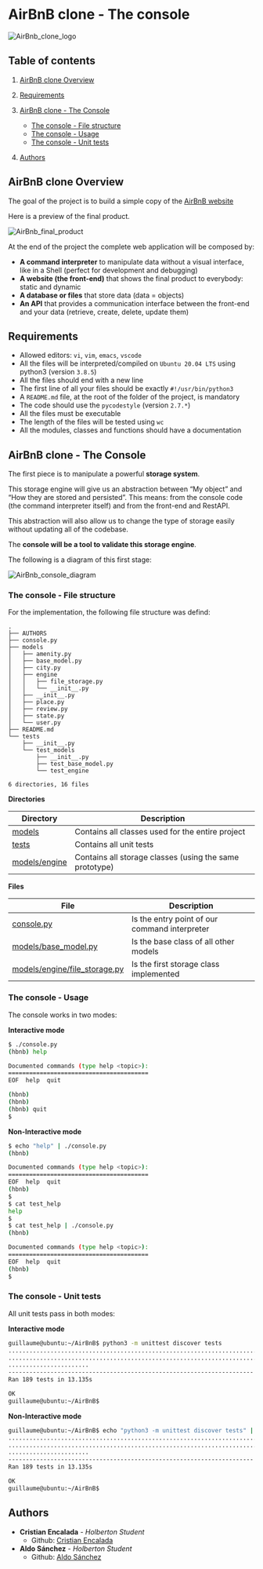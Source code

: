 # AirBnB clone - The console

<img align="center" alt="AirBnb_clone_logo" src="https://github.com/cristian-encalada/holbertonschool-AirBnB_clone/blob/assets/AirBnB_clone.png?raw=true" />

## Table of contents

1. [AirBnB clone Overview](#airbnb-clone-overview)

2. [Requirements](#requirements)

3. [AirBnB clone - The Console](#airbnb-clone---the-console)
   * [The console - File structure](#the-console---file-structure)
   * [The console - Usage](#the-console---usage)
   * [The console - Unit tests](#the-console---unit-tests)
4. [Authors](#Authors)

## AirBnB clone Overview

 The goal of the project is to build a simple copy of the [AirBnB website](https://www.airbnb.com/)

 Here is a preview of the final product.

 <img align="center" alt="AirBnb_final_product" src="https://github.com/cristian-encalada/holbertonschool-AirBnB_clone/blob/assets/AirBnB_final_product.png?raw=true" />

At the end of the project the complete web application will be composed by:

- __A command interpreter__ to manipulate data without a visual interface, like in a Shell (perfect for development and debugging)
- __A website (the front-end)__ that shows the final product to everybody: static and dynamic
- __A database or files__ that store data (data = objects)
- __An API__ that provides a communication interface between the front-end and your data (retrieve, create, delete, update them)

## Requirements

- Allowed editors: `vi`, `vim`, `emacs`, `vscode`
- All the files will be interpreted/compiled on `Ubuntu 20.04 LTS` using python3 (version `3.8.5`)
- All the files should end with a new line
- The first line of all your files should be exactly `#!/usr/bin/python3`
- A `README.md` file, at the root of the folder of the project, is mandatory
- The code should use the `pycodestyle` (version `2.7.*`)
- All the files must be executable
- The length of the files will be tested using `wc`
- All the modules, classes and functions should have a documentation 

## AirBnB clone - The Console

The first piece is to manipulate a powerful __storage system__. 

This storage engine will give us an abstraction between “My object” and “How they are stored and persisted”. This means: from the console code (the command interpreter itself) and from the front-end and RestAPI.

This abstraction will also allow us to change the type of storage easily without updating all of the codebase.

The __console will be a tool to validate this storage engine__.

The following is a diagram of this first stage:

 <img align="center" alt="AirBnb_console_diagram" src="https://github.com/cristian-encalada/holbertonschool-AirBnB_clone/blob/assets/AirBnB_console.png?raw=true" />

<br>

### The console - File structure

For the implementation, the following file structure was defind:

```
.
├── AUTHORS
├── console.py
├── models
│   ├── amenity.py
│   ├── base_model.py
│   ├── city.py
│   ├── engine
│   │   ├── file_storage.py
│   │   └── __init__.py
│   ├── __init__.py
│   ├── place.py
│   ├── review.py
│   ├── state.py
│   └── user.py
├── README.md
└── tests
    ├── __init__.py
    └── test_models
        ├── __init__.py
        ├── test_base_model.py
        └── test_engine

6 directories, 16 files
```

__Directories__

|Directory|Description|
|--|--|
|[models](./models/)|Contains all classes used for the entire project|
|[tests](./tests/)|Contains all unit tests|
|[models/engine](./models/engine/)|Contains all storage classes (using the same prototype)|

__Files__

|File|Description|
|--|--|
|[console.py](./console.py)|Is the entry point of our command interpreter|
|[models/base_model.py](./models/base_model.py)|Is the base class of all other models|
|[models/engine/file_storage.py](./models/engine/file_storage.py)|Is the first storage class implemented|


### The console - Usage

The console works in two modes:

__Interactive mode__

```sh
$ ./console.py
(hbnb) help

Documented commands (type help <topic>):
========================================
EOF  help  quit

(hbnb) 
(hbnb) 
(hbnb) quit
$
```

__Non-Interactive mode__

```sh
$ echo "help" | ./console.py
(hbnb)

Documented commands (type help <topic>):
========================================
EOF  help  quit
(hbnb) 
$
$ cat test_help
help
$
$ cat test_help | ./console.py
(hbnb)

Documented commands (type help <topic>):
========================================
EOF  help  quit
(hbnb) 
$
```

### The console - Unit tests

All unit tests pass in both modes:

__Interactive mode__

```sh
guillaume@ubuntu:~/AirBnB$ python3 -m unittest discover tests
...................................................................................
...................................................................................
.......................
----------------------------------------------------------------------
Ran 189 tests in 13.135s

OK
guillaume@ubuntu:~/AirBnB$
```

__Non-Interactive mode__

```sh
guillaume@ubuntu:~/AirBnB$ echo "python3 -m unittest discover tests" | bash
...................................................................................
...................................................................................
.......................
----------------------------------------------------------------------
Ran 189 tests in 13.135s

OK
guillaume@ubuntu:~/AirBnB$
```

## Authors

* __Cristian Encalada__ - *Holberton Student*
   - Github: [Cristian Encalada](https://github.com/cristian-encalada)
* __Aldo Sánchez__ - *Holberton Student*
   - Github: [Aldo Sánchez](https://github.com/Aldo2303)